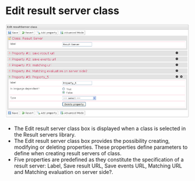 <!--
author:
    - 'Jérôme Bogaerts'
created_at: '2012-03-29 15:53:29'
updated_at: '2013-03-13 14:15:24'
tags:
    - Deliveries
-->

Edit result server class
========================

![](../resources/resultservers-editclass1.png)

-   The Edit result server class box is displayed when a class is selected in the Result servers library.
-   The Edit result server class box provides the possibility creating, modifying or deleting properties. These properties define parameters to define when creating result servers of class.
-   Five properties are predefined as they constitute the specification of a result server: Label, Save result URL, Save events URL, Matching URL and Matching evaluation on server side?.


